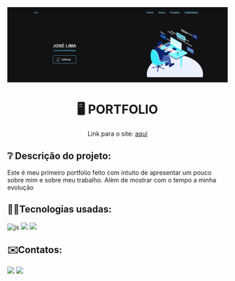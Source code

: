 <img src="/assets/img/printprojeto.PNG">
<h1 align="center"> 🖥️ PORTFOLIO </h1>
<p align="center">Link para o site: <a href="https://dev-diary-zeta.vercel.app](https://portfolio-jose-lima.vercel.app/)/">aqui</a></p>


<h2>❔ Descrição do projeto:</h2>
<p>Este é meu primeiro portfolio feito com intuito de apresentar um pouco sobre mim e sobre meu trabalho. Alèm de mostrar com o tempo a minha evolução</p>
<h2> 👨‍💻Tecnologias usadas:</h2>

<div style="display: inline_block">
  <img alt="js" src="https://img.shields.io/badge/JavaScript-F7DF1E?style=for-the-badge&logo=javascript&logoColor=black" /> 
  <img src="https://img.shields.io/badge/HTML5-E34F26?style=for-the-badge&logo=html5&logoColor=white" />
  <img src="https://img.shields.io/badge/CSS-1283e0?&style=for-the-badge&logo=css3&logoColor=white" />
</div>

<h2> ✉️Contatos:</h2>
<a href = "mailto:jalimag0206@gmail.com"><img src="https://img.shields.io/badge/-Gmail-%23333?style=for-the-badge&logo=gmail&logoColor=white" target="_blank"></a>
<a href="https://www.linkedin.com/in/jose-limag/" target="_blank"><img src="https://img.shields.io/badge/-LinkedIn-%230077B5?style=for-the-badge&logo=linkedin&logoColor=white" target="_blank"></a>
